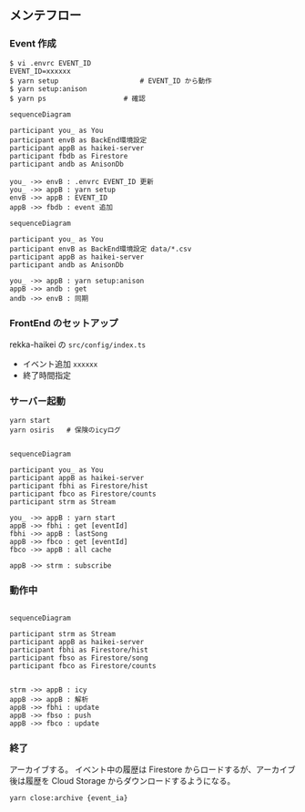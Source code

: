 ## メンテフロー

### Event 作成

```
$ vi .envrc EVENT_ID
EVENT_ID=xxxxxx
$ yarn setup			 		# EVENT_ID から動作
$ yarn setup:anison
$ yarn ps 					# 確認
```

```mermaid
sequenceDiagram

participant you_ as You
participant envB as BackEnd環境設定
participant appB as haikei-server
participant fbdb as Firestore
participant andb as AnisonDb

you_ ->> envB : .envrc EVENT_ID 更新
you_ ->> appB : yarn setup
envB ->> appB : EVENT_ID
appB ->> fbdb : event 追加
```

```mermaid
sequenceDiagram

participant you_ as You
participant envB as BackEnd環境設定 data/*.csv
participant appB as haikei-server
participant andb as AnisonDb

you_ ->> appB : yarn setup:anison
appB ->> andb : get
andb ->> envB : 同期
```

### FrontEnd のセットアップ

rekka-haikei の `src/config/index.ts`

- イベント追加 `xxxxxx`
- 終了時間指定

### サーバー起動

```
yarn start
yarn osiris   # 保険のicyログ
```

```mermaid

sequenceDiagram

participant you_ as You
participant appB as haikei-server
participant fbhi as Firestore/hist
participant fbco as Firestore/counts
participant strm as Stream

you_ ->> appB : yarn start
appB ->> fbhi : get [eventId]
fbhi ->> appB : lastSong
appB ->> fbco : get [eventId]
fbco ->> appB : all cache

appB ->> strm : subscribe

```

### 動作中

```mermaid

sequenceDiagram

participant strm as Stream
participant appB as haikei-server
participant fbhi as Firestore/hist
participant fbso as Firestore/song
participant fbco as Firestore/counts


strm ->> appB : icy
appB ->> appB : 解析
appB ->> fbhi : update
appB ->> fbso : push
appB ->> fbco : update

```

### 終了

アーカイブする。
イベント中の履歴は Firestore からロードするが、アーカイブ後は履歴を Cloud Storage からダウンロードするようになる。

```$$ $$
yarn close:archive {event_ia}
```
